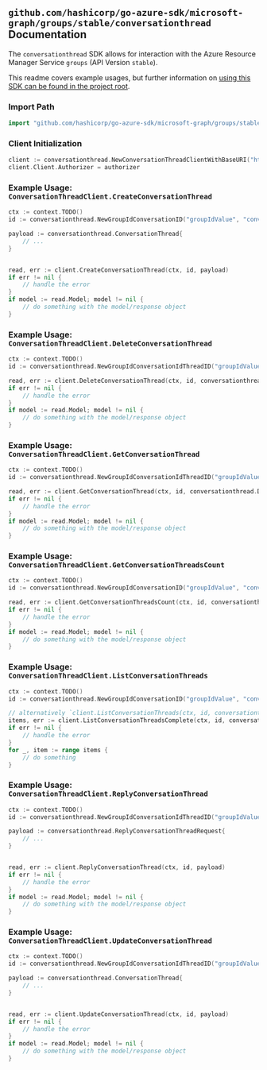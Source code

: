 
## `github.com/hashicorp/go-azure-sdk/microsoft-graph/groups/stable/conversationthread` Documentation

The `conversationthread` SDK allows for interaction with the Azure Resource Manager Service `groups` (API Version `stable`).

This readme covers example usages, but further information on [using this SDK can be found in the project root](https://github.com/hashicorp/go-azure-sdk/tree/main/docs).

### Import Path

```go
import "github.com/hashicorp/go-azure-sdk/microsoft-graph/groups/stable/conversationthread"
```


### Client Initialization

```go
client := conversationthread.NewConversationThreadClientWithBaseURI("https://management.azure.com")
client.Client.Authorizer = authorizer
```


### Example Usage: `ConversationThreadClient.CreateConversationThread`

```go
ctx := context.TODO()
id := conversationthread.NewGroupIdConversationID("groupIdValue", "conversationIdValue")

payload := conversationthread.ConversationThread{
	// ...
}


read, err := client.CreateConversationThread(ctx, id, payload)
if err != nil {
	// handle the error
}
if model := read.Model; model != nil {
	// do something with the model/response object
}
```


### Example Usage: `ConversationThreadClient.DeleteConversationThread`

```go
ctx := context.TODO()
id := conversationthread.NewGroupIdConversationIdThreadID("groupIdValue", "conversationIdValue", "conversationThreadIdValue")

read, err := client.DeleteConversationThread(ctx, id, conversationthread.DefaultDeleteConversationThreadOperationOptions())
if err != nil {
	// handle the error
}
if model := read.Model; model != nil {
	// do something with the model/response object
}
```


### Example Usage: `ConversationThreadClient.GetConversationThread`

```go
ctx := context.TODO()
id := conversationthread.NewGroupIdConversationIdThreadID("groupIdValue", "conversationIdValue", "conversationThreadIdValue")

read, err := client.GetConversationThread(ctx, id, conversationthread.DefaultGetConversationThreadOperationOptions())
if err != nil {
	// handle the error
}
if model := read.Model; model != nil {
	// do something with the model/response object
}
```


### Example Usage: `ConversationThreadClient.GetConversationThreadsCount`

```go
ctx := context.TODO()
id := conversationthread.NewGroupIdConversationID("groupIdValue", "conversationIdValue")

read, err := client.GetConversationThreadsCount(ctx, id, conversationthread.DefaultGetConversationThreadsCountOperationOptions())
if err != nil {
	// handle the error
}
if model := read.Model; model != nil {
	// do something with the model/response object
}
```


### Example Usage: `ConversationThreadClient.ListConversationThreads`

```go
ctx := context.TODO()
id := conversationthread.NewGroupIdConversationID("groupIdValue", "conversationIdValue")

// alternatively `client.ListConversationThreads(ctx, id, conversationthread.DefaultListConversationThreadsOperationOptions())` can be used to do batched pagination
items, err := client.ListConversationThreadsComplete(ctx, id, conversationthread.DefaultListConversationThreadsOperationOptions())
if err != nil {
	// handle the error
}
for _, item := range items {
	// do something
}
```


### Example Usage: `ConversationThreadClient.ReplyConversationThread`

```go
ctx := context.TODO()
id := conversationthread.NewGroupIdConversationIdThreadID("groupIdValue", "conversationIdValue", "conversationThreadIdValue")

payload := conversationthread.ReplyConversationThreadRequest{
	// ...
}


read, err := client.ReplyConversationThread(ctx, id, payload)
if err != nil {
	// handle the error
}
if model := read.Model; model != nil {
	// do something with the model/response object
}
```


### Example Usage: `ConversationThreadClient.UpdateConversationThread`

```go
ctx := context.TODO()
id := conversationthread.NewGroupIdConversationIdThreadID("groupIdValue", "conversationIdValue", "conversationThreadIdValue")

payload := conversationthread.ConversationThread{
	// ...
}


read, err := client.UpdateConversationThread(ctx, id, payload)
if err != nil {
	// handle the error
}
if model := read.Model; model != nil {
	// do something with the model/response object
}
```

